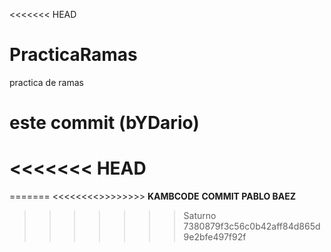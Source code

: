 <<<<<<< HEAD
# PracticaRamas
practica de ramas

# este commit (bYDario)
<<<<<<< HEAD
=======
=======
<<<<<<<<>>>>>>>>
**KAMBCODE**
**COMMIT PABLO BAEZ**
>>>>>>> Saturno
>>>>>>> 7380879f3c56c0b42aff84d865d9e2bfe497f92f
